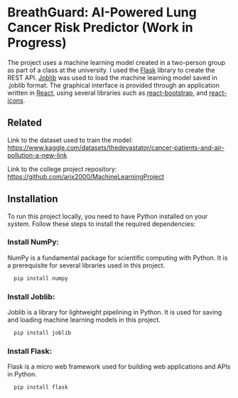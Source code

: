 
# BreathGuard: AI-Powered Lung Cancer Risk Predictor (Work in Progress)

The project uses a machine learning model created in a two-person group as part of a class at the university. I used the [Flask](https://flask.palletsprojects.com/en/2.3.x/) library to create the REST API. [Joblib](https://joblib.readthedocs.io/en/stable/) was used to load the machine learning model saved in .joblib format. The graphical interface is provided through an application written in [React](https://react.dev), using several libraries such as [react-bootstrap](https://react-bootstrap.netlify.app), and [react-icons](https://react-icons.github.io/react-icons/).




## Related

Link to the dataset used to train the model:
https://www.kaggle.com/datasets/thedevastator/cancer-patients-and-air-pollution-a-new-link

Link to the college project repository:
https://github.com/arix2000/MachineLearningProject

## Installation

To run this project locally, you need to have Python installed on your system. Follow these steps to install the required dependencies:

### Install NumPy:
NumPy is a fundamental package for scientific computing with Python. It is a prerequisite for several libraries used in this project.
```bash
  pip install numpy
```
### Install Joblib:
Joblib is a library for lightweight pipelining in Python. It is used for saving and loading machine learning models in this project.
```bash
  pip install joblib
```
### Install Flask:
Flask is a micro web framework used for building web applications and APIs in Python.
```bash
  pip install flask
```
    
    
